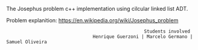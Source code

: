 
The Josephus problem c++ implementation using cilcular linked list ADT.

Problem explanition: https://en.wikipedia.org/wiki/Josephus_problem


                                             
                                             
                                             
                                             
                                                                          
                                             
                                                       Students involved
                                    Henrique Guerzoni | Marcelo Germano | Samuel Oliveira
